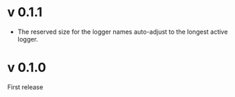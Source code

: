 v 0.1.1
=========

- The reserved size for the logger names auto-adjust to the longest active logger.


v 0.1.0
=========

First release
